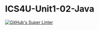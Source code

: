 # ICS4U-Unit1-02-Java
[![GitHub's Super Linter](https://github.com/Roman-Cernetchi/ICS4U-Unit1-02-Java/workflows/GitHub's%20Super%20Linter/badge.svg)](https://github.com/Roman-Cernetchi/ICS4U-Unit1-02-Java/actions)
